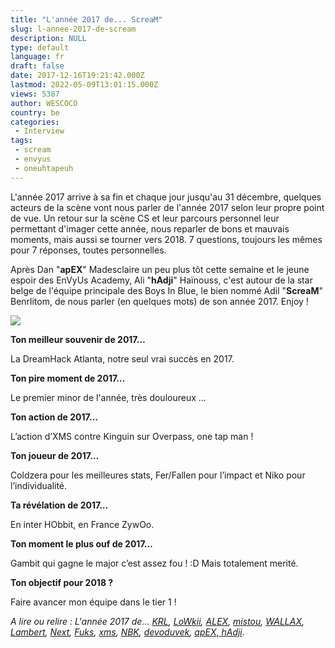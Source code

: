 ```yaml
---
title: "L'année 2017 de... ScreaM"
slug: l-annee-2017-de-scream
description: NULL
type: default
language: fr
draft: false
date: 2017-12-16T19:21:42.000Z
lastmod: 2022-05-09T13:01:15.000Z
views: 5387
author: WESCOCO
country: be
categories:
 - Interview
tags:
 - scream
 - envyus
 - oneuhtapeuh
---
```

L'année 2017 arrive à sa fin et chaque jour jusqu'au 31 décembre, quelques acteurs de la scène vont nous parler de l'année 2017 selon leur propre point de vue. Un retour sur la scène CS et leur parcours personnel leur permettant d'imager cette année, nous reparler de bons et mauvais moments, mais aussi se tourner vers 2018\. 7 questions, toujours les mêmes pour 7 réponses, toutes personnelles.

Après Dan "**apEX**" Madesclaire un peu plus tôt cette semaine et le jeune espoir des EnVyUs Academy, Ali "**hAdji**" Haïnouss, c'est autour de la star belge de l'équipe principale des Boys In Blue, le bien nommé Adil "**ScreaM**" Benrlitom, de nous parler (en quelques mots) de son année 2017\. Enjoy !

![](https://flickshot-ue.s3.eu-west-2.amazonaws.com/flickshot/article/5a356e1846969/images/rZtjBqNRPzT5jYqO8HeSIOOdZtnfRCtgwUz3IrLo.jpeg)

**Ton meilleur souvenir de 2017…**

La DreamHack Atlanta, notre seul vrai succès en 2017.

**Ton pire moment de 2017…**

Le premier minor de l'année, très douloureux ...

**Ton action de 2017…**

L’action d’XMS contre Kinguin sur Overpass, one tap man ! 

**Ton joueur de 2017…** 

Coldzera pour les meilleures stats, Fer/Fallen pour l’impact et Niko pour l’individualité.

**Ta révélation de 2017…**

En inter HObbit, en France ZywOo.

**Ton moment le plus ouf de 2017…** 

Gambit qui gagne le major c’est assez fou ! :D Mais totalement merité.

**Ton objectif pour 2018 ?** 

Faire avancer mon équipe dans le tier 1 !

_A lire ou relire : L'année 2017 de... [KRL](https://flickshot.fr/fr/lannee-2017-de-krl/&5a21d5d31156b), [LoWkii](https://flickshot.fr/fr/lannee-2017-de-lowkii/&5a22ecf6d09a3), [ALEX](https://flickshot.fr/fr/lannee-2017-de-alex/&5a244901b21cf), [mistou](https://flickshot.fr/fr/lannee-2017-de-mistou/&5a25be0c9da4d),_ [_WALLAX_](https://flickshot.fr/fr/lannee-2017-de-wallax/&5a26dfe5e869b)_,_ _[Lambert](https://flickshot.fr/fr/lannee-2017-de-lambert/&5a2832f161d8a),_ _[Next](https://flickshot.fr/fr/lannee-2017-de-next/&5a298221de0f1),_ _[Fuks](https://flickshot.fr/fr/lannee-2017-de-fuks/&5a2af2d3e8568),_ _[xms](https://flickshot.fr/fr/lannee-2017-de-xms/&5a2c2d1845edc),_ _[NBK](https://flickshot.fr/fr/lannee-2017-de-nbk/&5a2d98a6c295e),_ _[devoduvek](https://flickshot.fr/fr/lannee-2017-de-devoduvek/&5a3016eeb35a4),_ [_apEX_](https://flickshot.fr/fr/lannee-2017-de-apex/&5a31841a544a2),[ _hAdji_](https://flickshot.fr/fr/lannee-2017-de-hadji/&5a341387eb04a).
